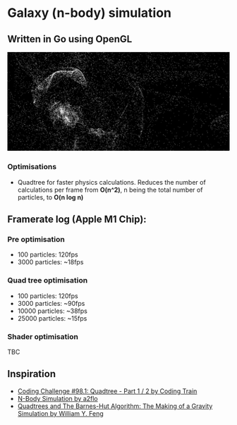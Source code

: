 # Galaxy (n-body) simulation
## Written in Go using OpenGL

![alt text](<screenshot3.png>)

### Optimisations
- Quadtree for faster physics calculations. Reduces the number of calculations per frame from **O(n^2)**, n being the total number of particles, to **O(n log n)**


## Framerate log (Apple M1 Chip):

### Pre optimisation
- 100 particles: 120fps
- 3000 particles: ~18fps

### Quad tree optimisation
- 100 particles: 120fps
- 3000 particles: ~90fps
- 10000 particles: ~38fps
- 25000 particles: ~15fps

### Shader optimisation
TBC

## Inspiration
- [Coding Challenge #98.1: Quadtree - Part 1 / 2 by Coding Train](https://youtu.be/OJxEcs0w_kE?si=41RXxOhwx0NRP2C0)
- [N-Body Simulation by a2flo](https://youtu.be/DoLe1c-eokI?si=aGGQCvkAPzL-Xjbu)
- [Quadtrees and The Barnes-Hut Algorithm: The Making of a Gravity Simulation by William Y. Feng](https://www.youtube.com/watch?v=tOlKLJ4WmSE)
